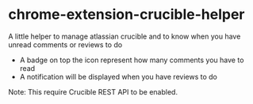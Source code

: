 # chrome-extension-crucible-helper
A little helper to manage atlassian crucible and to know when you have unread comments or reviews to do  

- A badge on top the icon represent how many comments you have to read  
- A notification will be displayed when you have reviews to do  

Note: This require Crucible REST API to be enabled.

